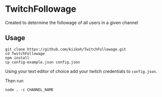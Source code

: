 # TwitchFollowage

Created to determine the followage of all users in a given channel

## Usage
```
git clone https://github.com/kiikoh/TwitchFollowage.git
cd TwitchFollowage
npm install
cp config-example.json config.json
```

Using your text editor of choice add your twitch credentials to `config.json`.

Then run

`node . -c CHANNEL_NAME`
